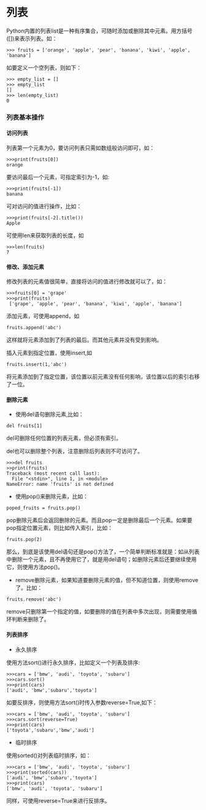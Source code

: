 # 列表

Python内置的列表list是一种有序集合，可随时添加或删除其中元素。用方括号([])来表示列表。如：

```
>>> fruits = ['orange', 'apple', 'pear', 'banana', 'kiwi', 'apple', 'banana']
```

如要定义一个空列表，则如下：

```
>>> empty_list = []
>>> empty_list
[]
>>> len(empty_list)
0
```



### 列表基本操作

#### 访问列表

列表第一个元素为0，要访问列表只需如数组般访问即可，如：

```
>>>print(fruits[0])
orange
```

要访问最后一个元素，可指定索引为-1，如:

```
>>>print(fruits[-1])
banana
```

可对访问的值进行操作，比如：

```
>>>print(fruits[-2].title())
Apple
```

可使用len来获取列表的长度，如

```
>>>len(fruits)
7
```

#### 修改、添加元素

修改列表的元素值很简单，直接将访问的值进行修改就可以了，如：

```
>>>fruits[0] = 'grape'
>>>print(fruits)
 ['grape', 'apple', 'pear', 'banana', 'kiwi', 'apple', 'banana']
```

添加元素，可使用append，如

```
fruits.append('abc')
```

这样就将元素添加到了列表的最后。而其他元素并没有受到影响。

插入元素到指定位置，使用insert,如

```
fruits.insert(1,'abc')
```

将元素添加到了指定位置，该位置以前元素没有任何影响，该位置以后的索引右移了一位。

#### 删除元素

- 使用del语句删除元素,比如：

```
del fruits[1]
```

del可删除任何位置的列表元素，但必须有索引。

del也可以删除整个列表，注意删除后列表则不可访问了。

```
>>>del fruits
>>print(fruits)
Traceback (most recent call last):
  File "<stdin>", line 1, in <module>
NameError: name 'fruits' is not defined
```

- 使用pop()来删除元素，比如：

```
poped_fruits = fruits.pop()
```

pop删除元素后会返回删除的元素。而且pop一定是删除最后一个元素。如果要pop指定位置元素，则比如传入索引，比如：

```
fruits.pop(2)
```

那么，到底是该使用del语句还是pop()方法了，一个简单判断标准就是：如从列表中删除一个元素，且不再使用它了，就是用del语句；如删除元素后还要继续使用它，则使用方法pop()。

- remove删除元素，如果知道要删除元素的值，但不知道位置，则使用remove了。比如：

```
fruits.remove('abc')
```

remove只删除第一个指定的值，如要删除的值在列表中多次出现，则需要使用循环判断来删除了。

#### 列表排序

- 永久排序

使用方法sort()进行永久排序，比如定义一个列表及排序:

```
>>>cars = ['bmw', 'audi', 'toyota', 'subaru']
>>>cars.sort()
>>>print(cars)
['audi', 'bmw','subaru','toyota']
```

如要反排序，则使用方法sort()时传入参数reverse=True,如下：

```
>>>cars = ['bmw', 'audi', 'toyota', 'subaru']
>>>cars.sort(reverse=True)
>>>print(cars)
['toyota','subaru','bmw','audi']
```

- 临时排序

使用sorted()对列表临时排序，如：

```
>>>cars = ['bmw', 'audi', 'toyota', 'subaru']
>>>print(sorted(cars))
['audi', 'bmw','subaru','toyota']
>>>print(cars)
['bmw', 'audi', 'toyota', 'subaru']
```

同样，可使用reverse=True来进行反排序。





  







